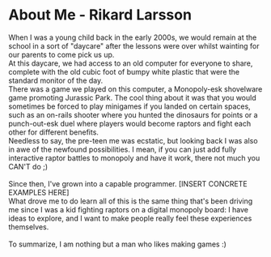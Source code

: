 # About Me - Rikard Larsson
When I was a young child back in the early 2000s, we would remain at the school in a sort of "daycare" after the lessons were over whilst wainting for our parents to come pick us up. <br>
At this daycare, we had access to an old computer for everyone to share, complete with the old cubic foot of bumpy white plastic that were the standard monitor of the day. <br>
There was a game we played on this computer, a Monopoly-esk shovelware game promoting Jurassic Park. The cool thing about it was that you would sometimes be forced to play minigames if you landed on certain spaces, such as an on-rails shooter where you hunted the dinosaurs for points or a punch-out-esk duel where players would become raptors and fight each other for different benefits. <br>
Needless to say, the pre-teen me was ecstatic, but looking back I was also in awe of the newfound possibilities. I mean, if you can just add fully interactive raptor battles to monopoly and have it work, there not much you CAN'T do ;)
<br><br>
Since then, I've grown into a capable programmer. [INSERT CONCRETE EXAMPLES HERE] <br>
What drove me to do learn all of this is the same thing that's been driving me since I was a kid fighting raptors on a digital monopoly board: I have ideas to explore, and I want to make people really feel these experiences themselves.
<br><br>
To summarize, I am nothing but a man who likes making games :)